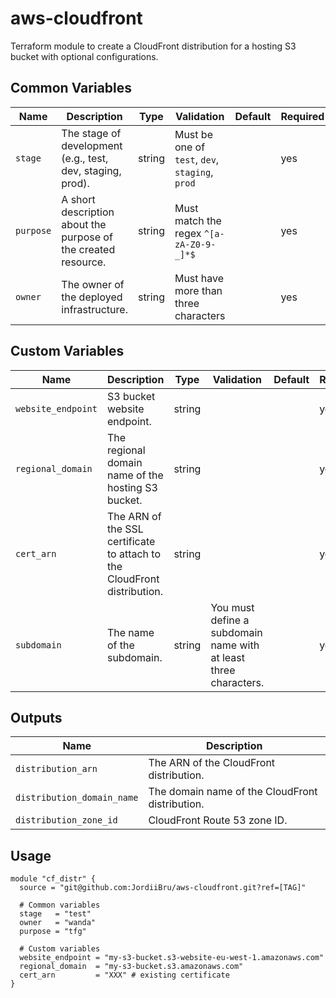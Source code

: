 # aws-cloudfront

Terraform module to create a CloudFront distribution for a hosting S3 bucket with optional configurations.

## Common Variables

| Name      | Description                                                    | Type   | Validation                                      | Default  | Required  |
|-----------|----------------------------------------------------------------|--------|-------------------------------------------------|----------|-----------|
| `stage`   | The stage of development (e.g., test, dev, staging, prod).     | string | Must be one of `test`, `dev`, `staging`, `prod` |          | yes       |
| `purpose` | A short description about the purpose of the created resource. | string | Must match the regex `^[a-zA-Z0-9-_]*$`         |          | yes       |
| `owner`   | The owner of the deployed infrastructure.                      | string | Must have more than three characters            |          | yes       |

## Custom Variables

| Name               | Description                                                              | Type   | Validation                                                       | Default | Required |
|--------------------|--------------------------------------------------------------------------|--------|------------------------------------------------------------------|---------|----------|
| `website_endpoint` | S3 bucket website endpoint.                                              | string |                                                                  |         | yes      |
| `regional_domain`  | The regional domain name of the hosting S3 bucket.                       | string |                                                                  |         | yes      |
| `cert_arn`         | The ARN of the SSL certificate to attach to the CloudFront distribution. | string |                                                                  |         | yes      |
| `subdomain`        | The name of the subdomain.                                               | string | You must define a subdomain name with at least three characters. |         | yes      |

## Outputs

| Name                       | Description                                          |
|----------------------------|------------------------------------------------------|
| `distribution_arn`         | The ARN of the CloudFront distribution.              |
| `distribution_domain_name` | The domain name of the CloudFront distribution.      |
| `distribution_zone_id`     | CloudFront Route 53 zone ID.                         |

## Usage

```hcl
module "cf_distr" {
  source = "git@github.com:JordiiBru/aws-cloudfront.git?ref=[TAG]"

  # Common variables
  stage   = "test"
  owner   = "wanda"
  purpose = "tfg"

  # Custom variables
  website_endpoint = "my-s3-bucket.s3-website-eu-west-1.amazonaws.com"
  regional_domain  = "my-s3-bucket.s3.amazonaws.com"
  cert_arn         = "XXX" # existing certificate
}
```